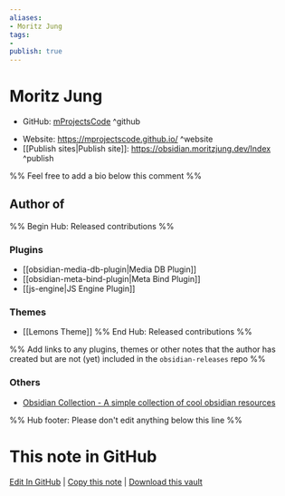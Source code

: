 ```yaml
---
aliases:
- Moritz Jung
tags:
- 
publish: true
---
```


# Moritz Jung

- GitHub: [mProjectsCode](https://github.com/mProjectsCode/) ^github
<!-- - Discord: `@` ^discord-->
- Website: <https://mprojectscode.github.io/> ^website
- [[Publish sites|Publish site]]: <https://obsidian.moritzjung.dev/Index> ^publish

%% Feel free to add a bio below this comment %%


## Author of

%% Begin Hub: Released contributions %%
### Plugins
- [[obsidian-media-db-plugin|Media DB Plugin]]
- [[obsidian-meta-bind-plugin|Meta Bind Plugin]]
- [[js-engine|JS Engine Plugin]]

### Themes
- [[Lemons Theme]]
%% End Hub: Released contributions %%

%% Add links to any plugins, themes or other notes that the author has created but are not (yet) included in the `obsidian-releases` repo %%

<!--
### Unlisted plugins
-->


### Others
- [Obsidian Collection - A simple collection of cool obsidian resources](https://mprojectscode.github.io/obsidian-collection/)

<!--
## Sponsor this author
-->

<!-- - [[GitHub sponsors]]: [Sponsor @mProjectsCode on GitHub Sponsors](https://github.com/sponsors/mProjectsCode) ^github-sponsor-->
<!-- - [[Buy me a coffee]]: <https://> ^buy-me-a-coffee-->
<!-- - [[PayPal]]: <https://> ^paypal-->
<!-- - [[Patreon]]: <https://> ^patreon-->

<!--
## Follow this author
-->

<!-- - [[YouTube Channels|On YouTube]]: <https://> ^youtube-->
<!-- - Twitter: <https://> ^twitter-->
<!-- - ... -->

%% Hub footer: Please don't edit anything below this line %%

# This note in GitHub

<span class="git-footer">[Edit In GitHub](https://github.dev/obsidian-community/obsidian-hub/blob/main/01%20-%20Community/People/mProjectsCode.md "git-hub-edit-note") | [Copy this note](https://raw.githubusercontent.com/obsidian-community/obsidian-hub/main/01%20-%20Community/People/mProjectsCode.md "git-hub-copy-note") | [Download this vault](https://github.com/obsidian-community/obsidian-hub/archive/refs/heads/main.zip "git-hub-download-vault") </span>

